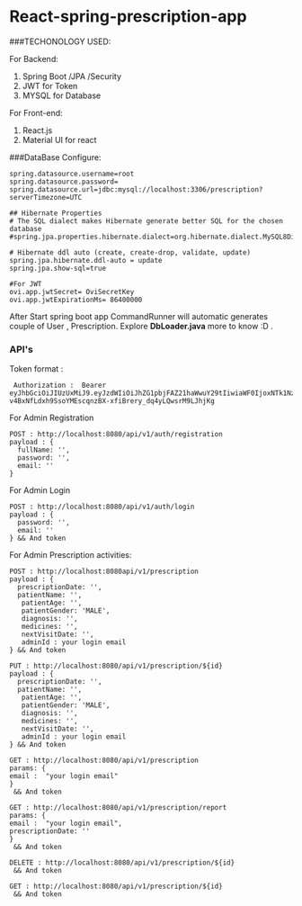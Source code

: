 # React-spring-prescription-app

###TECHONOLOGY USED:

For Backend:
 1. Spring Boot /JPA /Security
 2. JWT for Token
 3. MYSQL for Database
 
For Front-end:
 1. React.js
 2. Material UI for react

###DataBase Configure:
```
spring.datasource.username=root
spring.datasource.password=
spring.datasource.url=jdbc:mysql://localhost:3306/prescription?serverTimezone=UTC

## Hibernate Properties
# The SQL dialect makes Hibernate generate better SQL for the chosen database
#spring.jpa.properties.hibernate.dialect=org.hibernate.dialect.MySQL8Dialect

# Hibernate ddl auto (create, create-drop, validate, update)
spring.jpa.hibernate.ddl-auto = update
spring.jpa.show-sql=true

#For JWT
ovi.app.jwtSecret= OviSecretKey
ovi.app.jwtExpirationMs= 86400000

```
After Start spring boot app CommandRunner will automatic generates couple of User , Prescription.
Explore **DbLoader.java** more to know :D .

### API's

Token format :
```
 Authorization :  Bearer eyJhbGciOiJIUzUxMiJ9.eyJzdWIiOiJhZG1pbjFAZ21haWwuY29tIiwiaWF0IjoxNTk1NzgyNDQ4LCJleHAiOjE1OTU4Njg4NDh9.Wv3mK6q3DapwWLwIWq1qYa8W4TLo8TaLW9-v4BxNfLdxh9SsoYMEscqnzBX-xfiBrery_dq4yLQwsrM9LJhjKg
```

For Admin Registration
```
POST : http://localhost:8080/api/v1/auth/registration
payload : {
  fullName: '',
  password: '',
  email: ''
}
```
For Admin Login
```
POST : http://localhost:8080/api/v1/auth/login
payload : {
  password: '',
  email: ''
} && And token 
```
For Admin Prescription activities:


```
POST : http://localhost:8080api/v1/prescription
payload : {
  prescriptionDate: '',
  patientName: '',
   patientAge: '',
   patientGender: 'MALE',
   diagnosis: '',
   medicines: '',
   nextVisitDate: '',
   adminId : your login email
} && And token 
```

```
PUT : http://localhost:8080/api/v1/prescription/${id}
payload : {
  prescriptionDate: '',
  patientName: '',
   patientAge: '',
   patientGender: 'MALE',
   diagnosis: '',
   medicines: '',
   nextVisitDate: '',
   adminId : your login email
} && And token 
```

```
GET : http://localhost:8080/api/v1/prescription
params: {
email :  "your login email"
}
 && And token 
```

```
GET : http://localhost:8080/api/v1/prescription/report
params: {
email :  "your login email",
prescriptionDate: ''
}
 && And token 
```
```
DELETE : http://localhost:8080/api/v1/prescription/${id}
 && And token 
```
```
GET : http://localhost:8080/api/v1/prescription/${id}
 && And token 
```

